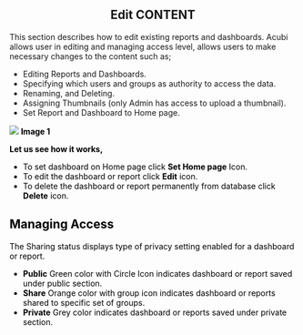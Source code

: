 


<center><h2>Edit CONTENT</h2></center>

This section describes how to edit existing reports and dashboards. 
Acubi allows user in editing and managing access level, allows  users to make necessary changes to the content such as;
   -  Editing Reports and Dashboards.
   -  Specifying which users and groups as authority to access the data.
   -  Renaming, and Deleting. 
   - Assigning Thumbnails (only Admin has access to upload a thumbnail).
   -  Set Report and Dashboard to Home page.
   
   ![
](https://raw.githubusercontent.com/sv18042016/fp1/2c3e9b591017dd6316a4091ad35abfae69bf2082/images/New_version5/UD_Edit_Content_Image1.png)
<b><font color = "Black"> Image 1</b>

<b>Let us see how it works,</b>
- To set dashboard on Home page click <b>Set Home page</b> Icon.
- To edit the dashboard or report click  <B>Edit</B>  icon.
- To delete the dashboard or report permanently from database click <b>Delete</b>  icon.

## Managing Access

The Sharing status displays type of privacy setting enabled for a dashboard or report.
 -   <B>Public</B> Green color  with Circle Icon indicates dashboard or report saved under public section.
 -   <B>Share</b> Orange color with group icon indicates dashboard or reports shared to specific set of groups.
 -   <b>Private</B> Grey color indicates dashboard or reports saved under private section.

<!--stackedit_data:
eyJoaXN0b3J5IjpbLTY4MTU4ODAzMSwtMTE5NDE2ODM3MywtMT
U3MDU2NzMwNywtMTE5NDE2ODM3MywxNTE1MDg2MDExLC03MDgy
NTIwNTEsLTE1NTEyNTQ1NTcsLTgyMjQwOTk4NywtMTQ0NDQ5Mz
EwNSwtMTU5MjMxMTQyNiwtMTU1MzU2OTU3NSw3NTE2MDAyNDYs
LTE1OTQ3MDcxNV19
-->